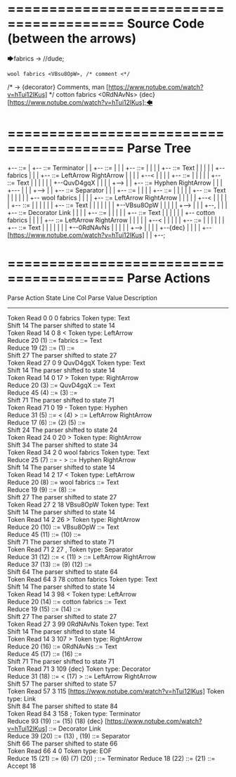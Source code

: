 ========================================
Source Code (between the arrows)
========================================

🡆fabrics <QuvD4gqX> ->        //dude;

    wool fabrics <VBsu8OpW>, /* comment <*/
/* -> {decorator} Comments, man [https://www.notube.com/watch?v=hTui12lKus] */     cotton fabrics <0RdNAvNs> {dec} [https://www.notube.com/watch?v=hTui12lKus];🡄

========================================
Parse Tree
========================================

+--<scripture> ::= <expression>
|  +--<expression> ::= <item> <producer> <item-or-expression-list> Terminator
|  |  +--<item> ::= <text> <tag>
|  |  |  +--<text> ::= <text-chunk>
|  |  |  |  +--<text-chunk> ::= Text
|  |  |  |  |  +--fabrics 
|  |  |  +--<tag> ::= LeftArrow <text> RightArrow
|  |  |  |  +--<
|  |  |  |  +--<text> ::= <text-chunk>
|  |  |  |  |  +--<text-chunk> ::= Text
|  |  |  |  |  |  +--QuvD4gqX
|  |  |  |  +-->
|  |  +--<producer> ::= Hyphen RightArrow
|  |  |  +---
|  |  |  +-->
|  |  +--<item-or-expression-list> ::= <item> Separator <item>
|  |  |  +--<item> ::= <text> <tag>
|  |  |  |  +--<text> ::= <text-chunk>
|  |  |  |  |  +--<text-chunk> ::= Text
|  |  |  |  |  |  +--    wool fabrics 
|  |  |  |  +--<tag> ::= LeftArrow <text> RightArrow
|  |  |  |  |  +--<
|  |  |  |  |  +--<text> ::= <text-chunk>
|  |  |  |  |  |  +--<text-chunk> ::= Text
|  |  |  |  |  |  |  +--VBsu8OpW
|  |  |  |  |  +-->
|  |  |  +--,
|  |  |  +--<item> ::= <text> <tag> Decorator Link
|  |  |  |  +--<text> ::= <text-chunk>
|  |  |  |  |  +--<text-chunk> ::= Text
|  |  |  |  |  |  +--     cotton fabrics 
|  |  |  |  +--<tag> ::= LeftArrow <text> RightArrow
|  |  |  |  |  +--<
|  |  |  |  |  +--<text> ::= <text-chunk>
|  |  |  |  |  |  +--<text-chunk> ::= Text
|  |  |  |  |  |  |  +--0RdNAvNs
|  |  |  |  |  +-->
|  |  |  |  +--{dec}
|  |  |  |  +--[https://www.notube.com/watch?v=hTui12lKus]
|  |  +--;


========================================
Parse Actions
========================================

Parse Action      State    Line     Col   Parse Value                                                             Description                                                            
---------------   -----   -----   -----   ---------------------------------------------------------------------   -----------------------------------------------------------------------
Token Read            0       0       0   fabrics                                                                 Token type: Text                                                       
Shift                14                                                                                           The parser shifted to state 14                                         
Token Read           14       0       8   <                                                                       Token type: LeftArrow                                                  
Reduce               20                   (1) ::= fabrics                                                         <text-chunk> ::= Text                                                  
Reduce               19                   (2) ::= (1)                                                             <text> ::= <text-chunk>                                                
Shift                27                                                                                           The parser shifted to state 27                                         
Token Read           27       0       9   QuvD4gqX                                                                Token type: Text                                                       
Shift                14                                                                                           The parser shifted to state 14                                         
Token Read           14       0      17   >                                                                       Token type: RightArrow                                                 
Reduce               20                   (3) ::= QuvD4gqX                                                        <text-chunk> ::= Text                                                  
Reduce               45                   (4) ::= (3)                                                             <text> ::= <text-chunk>                                                
Shift                71                                                                                           The parser shifted to state 71                                         
Token Read           71       0      19   -                                                                       Token type: Hyphen                                                     
Reduce               31                   (5) ::= < (4) >                                                         <tag> ::= LeftArrow <text> RightArrow                                  
Reduce               17                   (6) ::= (2) (5)                                                         <item> ::= <text> <tag>                                                
Shift                24                                                                                           The parser shifted to state 24                                         
Token Read           24       0      20   >                                                                       Token type: RightArrow                                                 
Shift                34                                                                                           The parser shifted to state 34                                         
Token Read           34       2       0       wool fabrics                                                        Token type: Text                                                       
Reduce               25                   (7) ::= - >                                                             <producer> ::= Hyphen RightArrow                                       
Shift                14                                                                                           The parser shifted to state 14                                         
Token Read           14       2      17   <                                                                       Token type: LeftArrow                                                  
Reduce               20                   (8) ::=     wool fabrics                                                <text-chunk> ::= Text                                                  
Reduce               19                   (9) ::= (8)                                                             <text> ::= <text-chunk>                                                
Shift                27                                                                                           The parser shifted to state 27                                         
Token Read           27       2      18   VBsu8OpW                                                                Token type: Text                                                       
Shift                14                                                                                           The parser shifted to state 14                                         
Token Read           14       2      26   >                                                                       Token type: RightArrow                                                 
Reduce               20                   (10) ::= VBsu8OpW                                                       <text-chunk> ::= Text                                                  
Reduce               45                   (11) ::= (10)                                                           <text> ::= <text-chunk>                                                
Shift                71                                                                                           The parser shifted to state 71                                         
Token Read           71       2      27   ,                                                                       Token type: Separator                                                  
Reduce               31                   (12) ::= < (11) >                                                       <tag> ::= LeftArrow <text> RightArrow                                  
Reduce               37                   (13) ::= (9) (12)                                                       <item> ::= <text> <tag>                                                
Shift                64                                                                                           The parser shifted to state 64                                         
Token Read           64       3      78        cotton fabrics                                                     Token type: Text                                                       
Shift                14                                                                                           The parser shifted to state 14                                         
Token Read           14       3      98   <                                                                       Token type: LeftArrow                                                  
Reduce               20                   (14) ::=      cotton fabrics                                            <text-chunk> ::= Text                                                  
Reduce               19                   (15) ::= (14)                                                           <text> ::= <text-chunk>                                                
Shift                27                                                                                           The parser shifted to state 27                                         
Token Read           27       3      99   0RdNAvNs                                                                Token type: Text                                                       
Shift                14                                                                                           The parser shifted to state 14                                         
Token Read           14       3     107   >                                                                       Token type: RightArrow                                                 
Reduce               20                   (16) ::= 0RdNAvNs                                                       <text-chunk> ::= Text                                                  
Reduce               45                   (17) ::= (16)                                                           <text> ::= <text-chunk>                                                
Shift                71                                                                                           The parser shifted to state 71                                         
Token Read           71       3     109   {dec}                                                                   Token type: Decorator                                                  
Reduce               31                   (18) ::= < (17) >                                                       <tag> ::= LeftArrow <text> RightArrow                                  
Shift                57                                                                                           The parser shifted to state 57                                         
Token Read           57       3     115   [https://www.notube.com/watch?v=hTui12lKus]                             Token type: Link                                                       
Shift                84                                                                                           The parser shifted to state 84                                         
Token Read           84       3     158   ;                                                                       Token type: Terminator                                                 
Reduce               93                   (19) ::= (15) (18) {dec} [https://www.notube.com/watch?v=hTui12lKus]    <item> ::= <text> <tag> Decorator Link                                 
Reduce               39                   (20) ::= (13) , (19)                                                    <item-or-expression-list> ::= <item> Separator <item>                  
Shift                66                                                                                           The parser shifted to state 66                                         
Token Read           66       4       0                                                                           Token type: EOF                                                        
Reduce               15                   (21) ::= (6) (7) (20) ;                                                 <expression> ::= <item> <producer> <item-or-expression-list> Terminator
Reduce               18                   (22) ::= (21)                                                           <scripture> ::= <expression>                                           
Accept               18                                                                                                                                                                  


